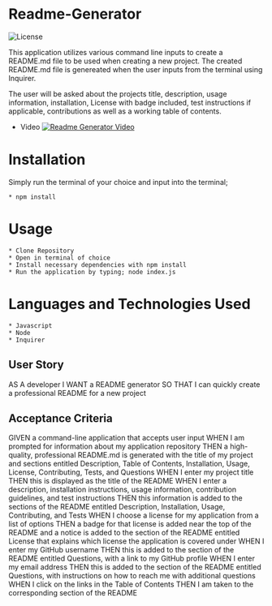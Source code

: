 # Readme-Generator
![License](https://img.shields.io/badge/license-MIT-blue.svg)  

This application utilizes various command line inputs to create a README.md file to be used when creating a new project. The created README.md file is genereated when the user inputs from the terminal using Inquirer.

The user will be asked about the projects title, description, usage information, installation, License with badge included, test instructions if applicable, contributions as well as a working table of contents. 

* Video
[![Readme Generator Video](![image](https://user-images.githubusercontent.com/72112742/109274728-adebac00-77c8-11eb-8251-05433c55e0f0.png)
)](https://youtu.be/ZFC6GAc2uSs)

# Installation
Simply run the terminal of your choice and input into the terminal;

    * npm install

# Usage
    * Clone Repository
    * Open in terminal of choice
    * Install necessary dependencies with npm install
    * Run the application by typing; node index.js  

# Languages and Technologies Used
    * Javascript
    * Node
    * Inquirer

## User Story

AS A developer
I WANT a README generator
SO THAT I can quickly create a professional README for a new project


## Acceptance Criteria

GIVEN a command-line application that accepts user input
WHEN I am prompted for information about my application repository
THEN a high-quality, professional README.md is generated with the title of my project and sections entitled Description, Table of Contents, Installation, Usage, License, Contributing, Tests, and Questions
WHEN I enter my project title
THEN this is displayed as the title of the README
WHEN I enter a description, installation instructions, usage information, contribution guidelines, and test instructions
THEN this information is added to the sections of the README entitled Description, Installation, Usage, Contributing, and Tests
WHEN I choose a license for my application from a list of options
THEN a badge for that license is added near the top of the README and a notice is added to the section of the README entitled License that explains which license the application is covered under
WHEN I enter my GitHub username
THEN this is added to the section of the README entitled Questions, with a link to my GitHub profile
WHEN I enter my email address
THEN this is added to the section of the README entitled Questions, with instructions on how to reach me with additional questions
WHEN I click on the links in the Table of Contents
THEN I am taken to the corresponding section of the README
